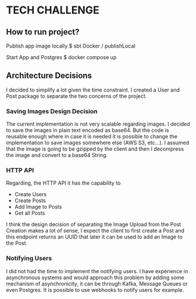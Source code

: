 # TECH CHALLENGE

## How to run project?
Publish app image locally
$ sbt Docker / publishLocal

Start App and Postgres
$ docker compose up 

## Architecture Decisions
I decided to simplify a lot given the time constraint.
I created a User and Post package to separate the two concerns of the project.

### Saving Images Design Decision

The current implementation is not very scalable regarding images.
I decided to save the images in plain text encoded as base64.
But the code is reusable enough where in case it is needed it is possible to change
the implementation to save images somewhere else (AWS S3, etc...).
I assumed that the image is going to be gzipped by the client and then I decompress the image
and convert to a base64 String.

### HTTP API

Regarding, the HTTP API it has the capability to 
 - Create Users
 - Create Posts
 - Add Image to Posts
 - Get all Posts

I think the design decision of separating the Image Upload from the Post Creation makes a lot of
sense, I expect the client to first create a Post and this endpoint returns an UUID that later it
can be used to add an Image to the Post. 


### Notifying Users
I did not had the time to implement the notifying users.
I have experience in asynchronous systems and would approach this problem by 
adding some mechanism of asynchronicity, it can be through Kafka, Message Queues or even 
Postgres. It is possible to use webhooks to notify users for example.

